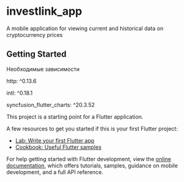 # investlink_app

A mobile application for viewing current and historical data on cryptocurrency prices

## Getting Started
Необходимые зависимости

  http: ^0.13.6
  
  intl: ^0.18.1
  
  syncfusion_flutter_charts: ^20.3.52

  
This project is a starting point for a Flutter application.

A few resources to get you started if this is your first Flutter project:

- [Lab: Write your first Flutter app](https://docs.flutter.dev/get-started/codelab)
- [Cookbook: Useful Flutter samples](https://docs.flutter.dev/cookbook)

For help getting started with Flutter development, view the
[online documentation](https://docs.flutter.dev/), which offers tutorials,
samples, guidance on mobile development, and a full API reference.

